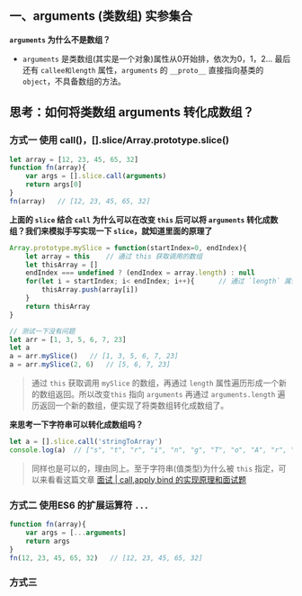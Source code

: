 ## 一、arguments (类数组) 实参集合
__`arguments` 为什么不是数组？__
* `arguments` 是类数组(其实是一个对象)属性从0开始排，依次为0，1，2... 最后还有 `callee和length` 属性，`arguments` 的 `__proto__` 直接指向基类的 `object`，不具备数组的方法。
## 思考：如何将类数组 arguments 转化成数组？
### 方式一 使用 call()，[].slice/Array.prototype.slice()
``` js
let array = [12, 23, 45, 65, 32]
function fn(array){
    var args = [].slice.call(arguments)
    return args[0]
}
fn(array)   // [12, 23, 45, 65, 32]
```
__上面的 `slice` 结合 `call` 为什么可以在改变 `this` 后可以将 `arguments` 转化成数组？我们来模拟手写实现一下 `slice`，就知道里面的原理了__
``` js
Array.prototype.mySlice = function(startIndex=0, endIndex){
    let array = this    // 通过 this 获取调用的数组
    let thisArray = []
    endIndex === undefined ? (endIndex = array.length) : null
    for(let i = startIndex; i< endIndex; i++){      // 通过 `length` 属性遍历
        thisArray.push(array[i])
    }
    return thisArray
}

// 测试一下没有问题
let arr = [1, 3, 5, 6, 7, 23]
let a 
a = arr.mySlice()   // [1, 3, 5, 6, 7, 23]
a = arr.mySlice(2, 6)   // [5, 6, 7, 23]
```
> 通过 `this` 获取调用 `mySlice` 的数组，再通过 `length` 属性遍历形成一个新的数组返回。所以改变`this` 指向 `arguments` 再通过 `arguments.length` 遍历返回一个新的数组，便实现了将类数组转化成数组了。

__**来思考一下字符串可以转化成数组吗？**__
``` js
let a = [].slice.call('stringToArray')
console.log(a)  // ["s", "t", "r", "i", "n", "g", "T", "o", "A", "r", "r", "a", "y"]
```
> 同样也是可以的，理由同上。至于字符串(值类型)为什么被 `this` 指定，可以来看看这篇文章 [面试 | call,apply,bind 的实现原理和面试题]()

### 方式二 使用ES6 的扩展运算符 `...`
``` js
function fn(array){
    var args = [...arguments]
    return args
}
fn(12, 23, 45, 65, 32)   // [12, 23, 45, 65, 32]
```

### 方式三 






